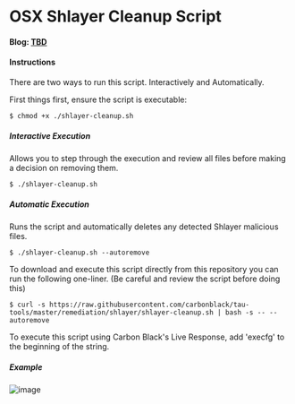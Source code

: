 # OSX Shlayer Cleanup Script

#### Blog: [TBD]()

#### Instructions

There are two ways to run this script. Interactively and Automatically.

First things first, ensure the script is executable:

    $ chmod +x ./shlayer-cleanup.sh

##### Interactive Execution

Allows you to step through the execution and review all files before making a decision on removing them.

    $ ./shlayer-cleanup.sh

##### Automatic Execution

Runs the script and automatically deletes any detected Shlayer malicious files.

    $ ./shlayer-cleanup.sh --autoremove

To download and execute this script directly from this repository you can run the following one-liner. (Be careful and review the script before doing this)

    $ curl -s https://raw.githubusercontent.com/carbonblack/tau-tools/master/remediation/shlayer/shlayer-cleanup.sh | bash -s -- --autoremove

To execute this script using Carbon Black's Live Response, add 'execfg' to the beginning of the string.

##### Example

![image](https://user-images.githubusercontent.com/727732/52649660-ecde8b80-2ea5-11e9-81f8-0f9dce1d187d.png)
